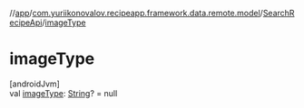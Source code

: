 //[app](../../../index.md)/[com.yuriikonovalov.recipeapp.framework.data.remote.model](../index.md)/[SearchRecipeApi](index.md)/[imageType](image-type.md)

# imageType

[androidJvm]\
val [imageType](image-type.md): [String](https://kotlinlang.org/api/latest/jvm/stdlib/kotlin/-string/index.html)? = null
